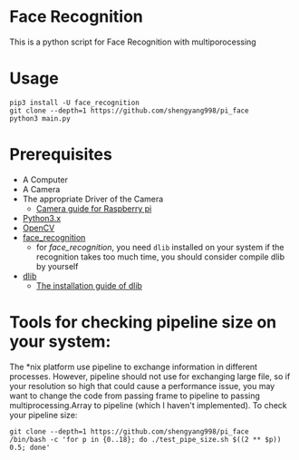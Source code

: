 # Face Recognition
This is a python script for Face Recognition with multiporocessing

# Usage
```shell
pip3 install -U face_recognition
git clone --depth=1 https://github.com/shengyang998/pi_face
python3 main.py
```

# Prerequisites
- A Computer
- A Camera
- The appropriate Driver of the Camera
    - [Camera guide for Raspberry pi](./V4L_installation_on_Raspberry_pi.md)
- [Python3.x](http://python.org/)
- [OpenCV](https://opencv.org/)
- [face_recognition](https://github.com/ageitgey/face_recognition)
    - for *face_recognition*, you need `dlib` installed on your system
        if the recognition takes too much time, you should consider compile dlib by yourself
- [dlib](https://github.com/davisking/dlib)
    - [The installation guide of dlib](./dlib_installation.md)

# Tools for checking pipeline size on your system:
The *nix platform use pipeline to exchange information in different processes.
However, pipeline should not use for exchanging large file, so if your resolution so high that could cause a performance issue, you may want to change the code from passing frame to pipeline to passing multiprocessing.Array to pipeline (which I haven't implemented). 
To check your pipeline size: 
```shell
git clone --depth=1 https://github.com/shengyang998/pi_face
/bin/bash -c 'for p in {0..18}; do ./test_pipe_size.sh $((2 ** $p)) 0.5; done'
```
